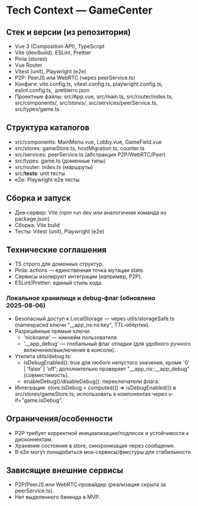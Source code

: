 # Tech Context — GameCenter

## Стек и версии (из репозитория)

- Vue 3 (Composition API), TypeScript
- Vite (dev/build), ESLint, Prettier
- Pinia (stores)
- Vue Router
- Vitest (unit), Playwright (e2e)
- P2P: PeerJS или WebRTC (через peerService.ts)
- Конфиги: vite.config.ts, vitest.config.ts, playwright.config.ts, eslint.config.ts, .prettierrc.json
- Проектные файлы: src/App.vue, src/main.ts, src/router/index.ts, src/components/*, src/stores/*,
  src/services/peerService.ts, src/types/game.ts

## Структура каталогов

- src/components: MainMenu.vue, Lobby.vue, GameField.vue
- src/stores: gameStore.ts, hostMigration.ts, counter.ts
- src/services: peerService.ts (абстракция P2P/WebRTC/Peer)
- src/types: game.ts (доменные типы)
- src/router: index.ts (маршруты)
- src/__tests__: unit тесты
- e2e: Playwright e2e тесты

## Сборка и запуск

- Дев‑сервер: Vite (npm run dev или аналогичная команда из package.json)
- Сборка: Vite build
- Тесты: Vitest (unit), Playwright (e2e)

## Технические соглашения

- TS строго для доменных структур.
- Pinia: actions — единственная точка мутации state.
- Сервисы изолируют интеграции (например, P2P).
- ESLint/Prettier: единый стиль кода.

### Локальное хранилище и debug‑флаг (обновлено 2025‑08‑06)
- Безопасный доступ к LocalStorage — через utils/storageSafe.ts (namespaced ключи "__app_ns:ns:key", TTL‑обёртки).
- Разрешённые прямые ключи:
  - 'nickname' — никнейм пользователя.
  - '__app_debug' — глобальный флаг отладки (для удобного ручного включения/выключения в консоли).
- Утилита utils/debug.ts:
  - isDebugEnabled(): true для любого непустого значения, кроме '0' | 'false' | 'off'; дополнительно проверяет "__app_ns::__app_debug" (совместимость).
  - enableDebug()/disableDebug(): переключатели флага.
- Интеграция: store.isDebug = computed(() => isDebugEnabled()) в src/stores/gameStore.ts; использовать в компонентах через v-if="game.isDebug".

## Ограничения/особенности

- P2P требует корректной инициализации/подписок и устойчивости к дисконнектам.
- Хранение состояния в store, синхронизация через сообщения.
- В e2e могут понадобиться мок‑сервисы/фикстуры для стабильности.

## Зависящие внешние сервисы

- P2P/PeerJS или WebRTC‑провайдер (реализация скрыта за peerService.ts).
- Нет выделенного бекенда в MVP.
